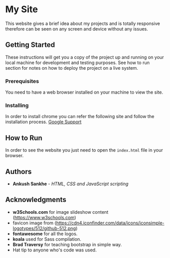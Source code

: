 # My Site

This website gives a brief idea about my projects and is totally responsive therefore can be seen on any screen and device without any issues.

## Getting Started

These instructions will get you a copy of the project up and running on your local machine for development and testing purposes. See how to run section for notes on how to deploy the project on a live system.

### Prerequisites

You need to have a web browser installed on your machine to view the site.

### Installing

In order to install chrome you can refer the following site and follow the installation process.
[Google Support](https://support.google.com/chrome/answer/95346?co=GENIE.Platform%3DDesktop&hl=en-GB)

## How to Run

In order to see the website you just need to open the `index.html` file in your browser.

## Authors

* **Ankush Sankhe** - *HTML, CSS and JavaScript scripting* 

## Acknowledgments

* **w3Schools.com** for image slideshow content (https://www.w3schools.com)
* favicon image from (https://cdn4.iconfinder.com/data/icons/iconsimple-logotypes/512/github-512.png)
* **fontawesome** for all the logos.
* **koala** used for Sass compilation. 
* **Brad Traversy** for teaching bootstrap in simple way. 
* Hat tip to anyone who's code was used.
